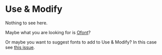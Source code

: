 # Use & Modify

Nothing to see here.

Maybe what you are looking for is [Ofont](https://github.com/raphaelbastide/ofont)?

Or maybe you want to suggest fonts to add to Use & Modify? In this case see [this issue](https://github.com/raphaelbastide/usemodify/issues/1).
